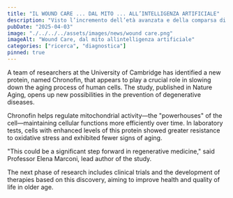 ```yaml
---
title: "IL WOUND CARE ... DAL MITO ... ALL’INTELLIGENZA ARTIFICIALE"
description: "Visto l’incremento dell’età avanzata e della comparsa di patologie multiple, le lesioni complesse rappresentano sempre di più un problema sanitario e sociale. Il wound care, per sua natura, si rivolge ad ogni tipologia di paziente senza distinzione di genere, di età, di condizione sociale rappresentando nella sua interezza un problema socio-sanitario per una larghissima fetta di popolazione."
pubDate: "2025-04-03"
image: "./../../../assets/images/news/wound care.png"
imageAlt: "Wound Care, dal mito allintelligenza artificiale"
categories: ["ricerca", "diagnostica"]
pinned: true
---
```


A team of researchers at the University of Cambridge has identified a new protein, named Chronofin, that appears to play a crucial role in slowing down the aging process of human cells. The study, published in Nature Aging, opens up new possibilities in the prevention of degenerative diseases.

Chronofin helps regulate mitochondrial activity—the "powerhouses" of the cell—maintaining cellular functions more efficiently over time. In laboratory tests, cells with enhanced levels of this protein showed greater resistance to oxidative stress and exhibited fewer signs of aging.

"This could be a significant step forward in regenerative medicine," said Professor Elena Marconi, lead author of the study.

The next phase of research includes clinical trials and the development of therapies based on this discovery, aiming to improve health and quality of life in older age.
